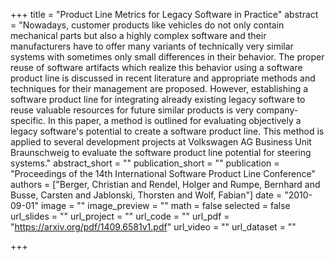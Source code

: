 +++
title = "Product Line Metrics for Legacy Software in Practice"
abstract = "Nowadays, customer products like vehicles do not only contain mechanical parts but also a highly complex software and their manufacturers have to offer many variants of technically very similar systems with sometimes only small differences in their behavior. The proper reuse of software artifacts which realize this behavior using a software product line is discussed in recent literature and appropriate methods and techniques for their management are proposed. However, establishing a software product line for integrating already existing legacy software to reuse valuable resources for future similar products is very company-specific. In this paper, a method is outlined for evaluating objectively a legacy software's potential to create a software product line. This method is applied to several development projects at Volkswagen AG Business Unit Braunschweig to evaluate the software product line potential for steering systems."
abstract_short = ""
publication_short = ""
publication = "Proceedings of the 14th International Software Product Line Conference"
authors = ["Berger, Christian and Rendel, Holger and Rumpe, Bernhard and Busse, Carsten and Jablonski, Thorsten and Wolf, Fabian"]
date = "2010-09-01"
image = ""
image_preview = ""
math = false
selected = false
url_slides = ""
url_project = ""
url_code = ""
url_pdf = "https://arxiv.org/pdf/1409.6581v1.pdf"
url_video = ""
url_dataset = ""

+++
